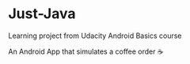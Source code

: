 # Just-Java

Learning project from Udacity Android Basics course

An Android App that simulates a coffee order ☕
